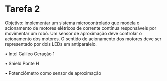# Tarefa 2

Objetivo: implementar um sistema microcontrolado que modela o acionamento de motores elétricos de corrente
contínua responsáveis por movimentar um robô. Um sensor de aproximação deve controlar o acionamento dos
motores. O sentido de acionamento dos motores deve ser representado por dois LEDs em antiparalelo.

• Intel Galileo Geração 1 

• Shield Ponte H 

• Potenciômetro como sensor de aproximação
